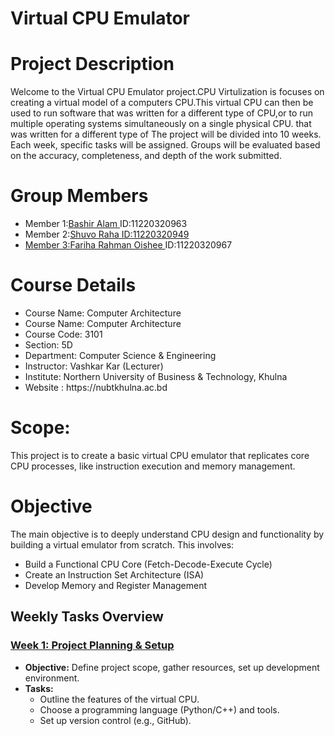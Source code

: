 <h1>Virtual CPU Emulator</h1>

<h1>Project Description</h1>
<p>Welcome to the Virtual CPU Emulator project.CPU Virtulization is focuses on creating a virtual model of a computers CPU.This virtual CPU can then be used to run software that was written for a different type of CPU,or to run multiple operating systems simultaneously on a single physical CPU. that was written for a different type of The project will be divided into 10 weeks. Each week, specific tasks will be
    assigned. Groups will be evaluated based on the accuracy, completeness, and depth
    of the work submitted.</p>

<h1>Group Members</h1>
    <ul>
       <li>Member 1:<a  href="mailto:bashircse.nubtk@gmail.com">Bashir Alam  </a>ID:11220320963</li>
       <li>Member 2:<a  href="mailto:ratulraha.04@gmail.com">Shuvo Raha ID:11220320949</li>
       <li>Member 3:<a  href="mailto:oisheerahman167@gmail.com">Fariha Rahman Oishee </a>ID:11220320967</li>
    </ul>
<h1>Course Details</h1>
<ul>
    <li>Course Name: Computer Architecture</li>
     <li>Course Name: Computer Architecture
       <li>Course Code: 3101</li> 
        <li>Section: 5D</li>
         <li>Department: Computer Science & Engineering</li>
           <li>Instructor: Vashkar Kar (Lecturer)</li>
            <li>Institute: Northern University of Business & Technology, Khulna</li>
             <li>Website : https://nubtkhulna.ac.bd </li>
</ul>

<h1>Scope: </h1>
<p>This project is to create a basic virtual CPU emulator that replicates core CPU processes, like instruction execution and memory management.</p>

<h1>Objective</h1>
<p>The main objective is to deeply understand CPU design and functionality by building a virtual emulator from scratch. This involves:</p>

<ul>
    <li>Build a Functional CPU Core (Fetch-Decode-Execute Cycle)</li>
    <li>Create an Instruction Set Architecture (ISA)</li>
    <li>Develop Memory and Register Management</li>
</ul>

## Weekly Tasks Overview 

### [Week 1: Project Planning & Setup](https://github.com/bashirnubtk/Virtual-CPU-Emulator/tree/main/Week%201)
- **Objective:** Define project scope, gather resources, set up development environment.
- **Tasks:**
  - Outline the features of the virtual CPU.
  - Choose a programming language (Python/C++) and tools.
  - Set up version control (e.g., GitHub).
 
### [](https://github.com/bashirnubtk/Virtual-CPU-Emulator/tree/main/week%202)
